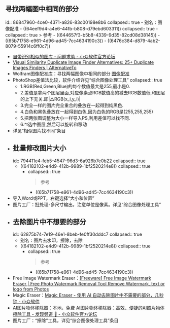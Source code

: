 ## 寻找两幅图中相同的部分
id:: 86847960-4ce0-4371-a826-83c00198e8b6
collapsed:: true
	- 别名：图像配准
	- ((64eef9d4-a4e6-44fb-b808-d79ebd603311))
	  collapsed:: true
		- collapsed:: true
		  > 参考
			- ((644657f3-b5b8-4339-9d35-82cd08d38145))
			- ((65b71758-e961-4d96-ad45-7cc4634190c3))
			- ((6476c384-d879-4ab2-8079-55914c6ff0c7))
- [自带识别相似的图库 - 问题求助 - 小众软件官方论坛](https://meta.appinn.net/t/topic/33901)
- [Visual Similarity Duplicate Image Finder Alternatives: 25+ Duplicate Images Finders | AlternativeTo](https://alternativeto.net/software/visual-similarity-duplicate-image-finder/?feature=duplicate-images-finder)
- Wolfram图像配准库：寻找两幅图像中相同的部分 [图像配准](https://reference.wolfram.com/language/ref/ImageAlign.html)
- PhotoShop差值法比较，软件介绍详见“综合图像处理工具”
  collapsed:: true
	- 1.RGB(Red,Green,Blue)的每个数值最大是255,最小是0.
	- 2.差值是拿两个图层里面,对应像素点RGB数值高的减去RGB数值低,和图层的上下无关.即|△RGB(x_i,y_i)|
	- 3.完全一样的图片完全重合的叠放在一起得到纯黑色.
	- 4.白色和黑色叠放在一起得到白色,因为白色的RGB是(255,255,255)
	- 5.把两张图调整为大小一样导入PS,利用差值可以找不同.
	- 6.^t选中图层,然后可以旋转和移动
- 详见“相似图片找不同”条目
- ## 批量修改图片大小
  id:: 794411e4-feb5-4547-96d3-6a926b7e0b22
  collapsed:: true
	- ((64182102-e4d9-412b-9989-1bf2520214e8))
	  collapsed:: true
		- collapsed:: true
		  >参考
			- ((65b71758-e961-4d96-ad45-7cc4634190c3))
- 导入Word或PPT，右键选择“大小和位置”
- 图片工厂：批处理-多尺寸输出，注意单位是像素。详见“综合图像处理工具”
- ## 去除图片中不想要的部分
  id:: 62875b74-7e19-46e1-8beb-fe0ff30dddc7
  collapsed:: true
	- 别名：图片去水印，擦除，去除
	- ((64182102-e4d9-412b-9989-1bf2520214e8))
	  collapsed:: true
		- collapsed:: true
		  >参考
			- ((65b71758-e961-4d96-ad45-7cc4634190c3))
- Free Image Watermark Eraser：[[Freeware] Free Image Watermark Eraser | Free Photo Watermark Removal Tool Remove Watermark, text or logo from Photos](https://gilisoft.com/free-photo-stamp-remover.htm)
- Magic Eraser：[Magic Eraser - 使用 AI 自动去除图片中不需要的部分，几秒钟 - 小众软件](https://www.appinn.com/magic-eraser/)
- AI图片物体移除器：本地，免费 [AI图片物体移除器：高效、便捷的AI照片物体擦除工具 - 发现频道 🔎 - 小众软件官方论坛](https://meta.appinn.net/t/topic/50508)
- 图片工厂：“擦除”工具，详见“综合图像处理工具”条目